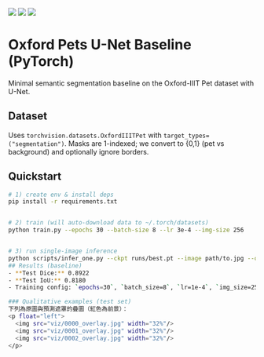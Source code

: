 <p align="left">
  <img src="https://img.shields.io/badge/PyTorch-2.x-orange" />
  <img src="https://img.shields.io/badge/Dataset-Oxford--IIIT%20Pet-blue" />
  <img src="https://img.shields.io/badge/Task-Semantic%20Segmentation-brightgreen" />
</p>

# Oxford Pets U-Net Baseline (PyTorch)


Minimal semantic segmentation baseline on the Oxford-IIIT Pet dataset with U-Net.


## Dataset
Uses `torchvision.datasets.OxfordIIITPet` with `target_types=("segmentation")`. Masks are 1-indexed; we convert to {0,1} (pet vs background) and optionally ignore borders.


## Quickstart
```bash
# 1) create env & install deps
pip install -r requirements.txt


# 2) train (will auto-download data to ~/.torch/datasets)
python train.py --epochs 30 --batch-size 8 --lr 3e-4 --img-size 256


# 3) run single-image inference
python scripts/infer_one.py --ckpt runs/best.pt --image path/to.jpg --out out.png
## Results (baseline)
- **Test Dice:** 0.8922  
- **Test IoU:** 0.8180  
- Training config: `epochs=30`, `batch_size=8`, `lr=1e-4`, `img_size=256`

### Qualitative examples (test set)
下列為原圖與預測遮罩的疊圖（紅色為前景）：
<p float="left">
  <img src="viz/0000_overlay.jpg" width="32%"/>
  <img src="viz/0001_overlay.jpg" width="32%"/>
  <img src="viz/0002_overlay.jpg" width="32%"/>
</p>
